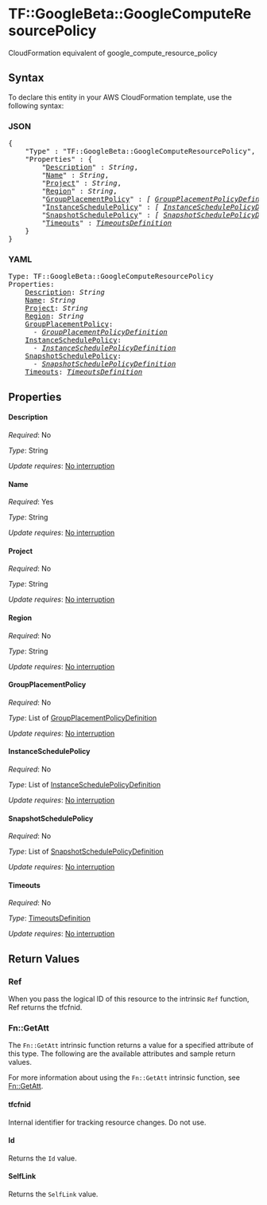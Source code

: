 # TF::GoogleBeta::GoogleComputeResourcePolicy

CloudFormation equivalent of google_compute_resource_policy

## Syntax

To declare this entity in your AWS CloudFormation template, use the following syntax:

### JSON

<pre>
{
    "Type" : "TF::GoogleBeta::GoogleComputeResourcePolicy",
    "Properties" : {
        "<a href="#description" title="Description">Description</a>" : <i>String</i>,
        "<a href="#name" title="Name">Name</a>" : <i>String</i>,
        "<a href="#project" title="Project">Project</a>" : <i>String</i>,
        "<a href="#region" title="Region">Region</a>" : <i>String</i>,
        "<a href="#groupplacementpolicy" title="GroupPlacementPolicy">GroupPlacementPolicy</a>" : <i>[ <a href="groupplacementpolicydefinition.md">GroupPlacementPolicyDefinition</a>, ... ]</i>,
        "<a href="#instanceschedulepolicy" title="InstanceSchedulePolicy">InstanceSchedulePolicy</a>" : <i>[ <a href="instanceschedulepolicydefinition.md">InstanceSchedulePolicyDefinition</a>, ... ]</i>,
        "<a href="#snapshotschedulepolicy" title="SnapshotSchedulePolicy">SnapshotSchedulePolicy</a>" : <i>[ <a href="snapshotschedulepolicydefinition.md">SnapshotSchedulePolicyDefinition</a>, ... ]</i>,
        "<a href="#timeouts" title="Timeouts">Timeouts</a>" : <i><a href="timeoutsdefinition.md">TimeoutsDefinition</a></i>
    }
}
</pre>

### YAML

<pre>
Type: TF::GoogleBeta::GoogleComputeResourcePolicy
Properties:
    <a href="#description" title="Description">Description</a>: <i>String</i>
    <a href="#name" title="Name">Name</a>: <i>String</i>
    <a href="#project" title="Project">Project</a>: <i>String</i>
    <a href="#region" title="Region">Region</a>: <i>String</i>
    <a href="#groupplacementpolicy" title="GroupPlacementPolicy">GroupPlacementPolicy</a>: <i>
      - <a href="groupplacementpolicydefinition.md">GroupPlacementPolicyDefinition</a></i>
    <a href="#instanceschedulepolicy" title="InstanceSchedulePolicy">InstanceSchedulePolicy</a>: <i>
      - <a href="instanceschedulepolicydefinition.md">InstanceSchedulePolicyDefinition</a></i>
    <a href="#snapshotschedulepolicy" title="SnapshotSchedulePolicy">SnapshotSchedulePolicy</a>: <i>
      - <a href="snapshotschedulepolicydefinition.md">SnapshotSchedulePolicyDefinition</a></i>
    <a href="#timeouts" title="Timeouts">Timeouts</a>: <i><a href="timeoutsdefinition.md">TimeoutsDefinition</a></i>
</pre>

## Properties

#### Description

_Required_: No

_Type_: String

_Update requires_: [No interruption](https://docs.aws.amazon.com/AWSCloudFormation/latest/UserGuide/using-cfn-updating-stacks-update-behaviors.html#update-no-interrupt)

#### Name

_Required_: Yes

_Type_: String

_Update requires_: [No interruption](https://docs.aws.amazon.com/AWSCloudFormation/latest/UserGuide/using-cfn-updating-stacks-update-behaviors.html#update-no-interrupt)

#### Project

_Required_: No

_Type_: String

_Update requires_: [No interruption](https://docs.aws.amazon.com/AWSCloudFormation/latest/UserGuide/using-cfn-updating-stacks-update-behaviors.html#update-no-interrupt)

#### Region

_Required_: No

_Type_: String

_Update requires_: [No interruption](https://docs.aws.amazon.com/AWSCloudFormation/latest/UserGuide/using-cfn-updating-stacks-update-behaviors.html#update-no-interrupt)

#### GroupPlacementPolicy

_Required_: No

_Type_: List of <a href="groupplacementpolicydefinition.md">GroupPlacementPolicyDefinition</a>

_Update requires_: [No interruption](https://docs.aws.amazon.com/AWSCloudFormation/latest/UserGuide/using-cfn-updating-stacks-update-behaviors.html#update-no-interrupt)

#### InstanceSchedulePolicy

_Required_: No

_Type_: List of <a href="instanceschedulepolicydefinition.md">InstanceSchedulePolicyDefinition</a>

_Update requires_: [No interruption](https://docs.aws.amazon.com/AWSCloudFormation/latest/UserGuide/using-cfn-updating-stacks-update-behaviors.html#update-no-interrupt)

#### SnapshotSchedulePolicy

_Required_: No

_Type_: List of <a href="snapshotschedulepolicydefinition.md">SnapshotSchedulePolicyDefinition</a>

_Update requires_: [No interruption](https://docs.aws.amazon.com/AWSCloudFormation/latest/UserGuide/using-cfn-updating-stacks-update-behaviors.html#update-no-interrupt)

#### Timeouts

_Required_: No

_Type_: <a href="timeoutsdefinition.md">TimeoutsDefinition</a>

_Update requires_: [No interruption](https://docs.aws.amazon.com/AWSCloudFormation/latest/UserGuide/using-cfn-updating-stacks-update-behaviors.html#update-no-interrupt)

## Return Values

### Ref

When you pass the logical ID of this resource to the intrinsic `Ref` function, Ref returns the tfcfnid.

### Fn::GetAtt

The `Fn::GetAtt` intrinsic function returns a value for a specified attribute of this type. The following are the available attributes and sample return values.

For more information about using the `Fn::GetAtt` intrinsic function, see [Fn::GetAtt](https://docs.aws.amazon.com/AWSCloudFormation/latest/UserGuide/intrinsic-function-reference-getatt.html).

#### tfcfnid

Internal identifier for tracking resource changes. Do not use.

#### Id

Returns the <code>Id</code> value.

#### SelfLink

Returns the <code>SelfLink</code> value.

